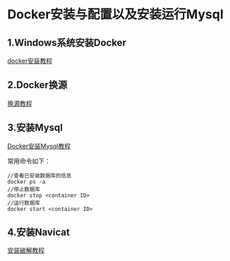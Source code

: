 # Docker安装与配置以及安装运行Mysql

## 1.Windows系统安装Docker

[docker安装教程](https://www.cnblogs.com/angbors/p/16602556.html)

## 2.Docker换源

[换源教程](https://www.jianshu.com/p/b4a6239712bf)

## 3.安装Mysql

[Docker安装Mysql教程](https://www.runoob.com/docker/docker-install-mysql.html)

常用命令如下：

```shell
//查看已安装数据库的信息
docker ps -a
//停止数据库
docker stop <container ID>
//运行数据库
docker start <container ID>
```

## 4.安装Navicat

[安装破解教程](https://www.bilibili.com/video/BV1y34y1A7Q1/?spm_id_from=333.337.search-card.all.click&vd_source=e445908ac61cba4bec01e3163f4c9a69)